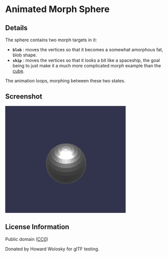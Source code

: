 # Animated Morph Sphere

## Details

The sphere contains two morph targets in it:

- **`blob`** : moves the vertices so that it becomes a somewhat amorphous fat, blob shape.
- **`ship`** : moves the vertices so that it looks a bit like a spaceship, the goal being
  to just make it a much more complicated morph example than the [cube](../AnimatedMorphCube/README.md).

The animation loops, morphing between these two states.

## Screenshot

![screenshot](screenshot/screenshot.gif)

## License Information

Public domain ([CC0](https://creativecommons.org/publicdomain/zero/1.0/))

Donated by Howard Wolosky for glTF testing.
